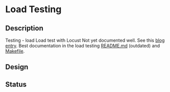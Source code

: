 # Load Testing
## Description
Testing - load
Load test with Locust
Not yet documented well.
See this [blog entry](https://github.com/lago-morph/chiller/wiki/Blog-2024-08#2024-08-07).
Best documentation in the load testing [README.md](https://github.com/lago-morph/chiller/blob/release-0.1.1/load/README.md) (outdated) and [Makefile](https://github.com/lago-morph/chiller/blob/release-0.1.1/load/locust/Makefile).

## Design
## Status
